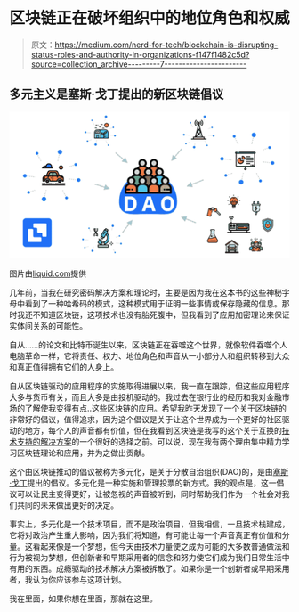 # 区块链正在破坏组织中的地位角色和权威

> 原文：<https://medium.com/nerd-for-tech/blockchain-is-disrupting-status-roles-and-authority-in-organizations-f147f1482c5d?source=collection_archive---------7----------------------->

## 多元主义是塞斯·戈丁提出的新区块链倡议

![](img/f6f2946dcfa79fb5cf81f2a73ba0254a.png)

图片由[liquid.com](https://blog.liquid.com/decentralized-autonomous-organization-dao)提供

几年前，当我在研究密码解决方案和理论时，主要是因为我在这本书的这些神秘字母中看到了一种哈希码的模式，这种模式用于证明一些事情或保存隐藏的信息。那时我还不知道区块链，这项技术也没有胎死腹中，但我看到了应用加密理论来保证实体间关系的可能性。

自从……的论文和比特币诞生以来，区块链正在吞噬这个世界，就像软件吞噬个人电脑革命一样，它将责任、权力、地位角色和声音从一小部分人和组织转移到大众和真正值得拥有它们的人身上。

自从区块链驱动的应用程序的实施取得进展以来，我一直在跟踪，但这些应用程序大多与货币有关，而且大多是由投机驱动的。我过去在银行业的经历和我对金融市场的了解使我变得有点..这些区块链的应用。希望我昨天发现了一个关于区块链的非常好的倡议，值得追求，因为这个倡议是关于让这个世界成为一个更好的社区驱动的地方，每个人的声音都有价值，但在我看到区块链是我写的这个关于互换的[技术支持的解决方案](https://medium.datadriveninvestor.com/democratization-of-swaps-market-6171da9ac19)的一个很好的选择之前。可以说，现在我有两个理由集中精力学习区块链理论和应用，并为之做出贡献。

这个由区块链推动的倡议被称为多元化，是关于分散自治组织(DAO)的，是由[塞斯·戈丁](https://seths.blog/)提出的倡议。多元化是一种实施和管理投票的新方式。我的观点是，这一倡议可以让民主变得更好，让被忽视的声音被听到，同时帮助我们作为一个社会对我们共同的未来做出更好的决定。

事实上，多元化是一个技术项目，而不是政治项目，但我相信，一旦技术栈建成，它将对政治产生重大影响，因为我们将知道，有可能让每一个声音真正有价值和分量。这看起来像是一个梦想，但今天由技术力量使之成为可能的大多数普通做法和行为被视为梦想，但创新者和早期采用者的信念和努力使它们成为我们日常生活中有用的东西。成瘾驱动的技术解决方案被拆散了。如果你是一个创新者或早期采用者，我认为你应该参与这项计划。

我在里面，如果你想在里面，那就在这里。